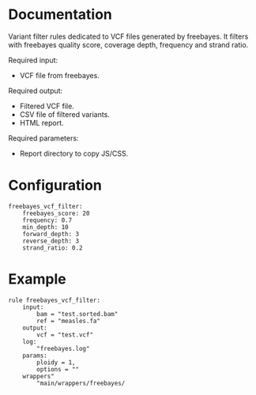 # Documentation

Variant filter rules dedicated to VCF files generated by freebayes.
It filters with freebayes quality score, coverage depth, frequency and
strand ratio.

Required input:

- VCF file from freebayes.

Required output:

- Filtered VCF file.
- CSV file of filtered variants.
- HTML report.

Required parameters:

- Report directory to copy JS/CSS.

# Configuration

    freebayes_vcf_filter:
        freebayes_score: 20
        frequency: 0.7
        min_depth: 10
        forward_depth: 3
        reverse_depth: 3
        strand_ratio: 0.2

# Example

    rule freebayes_vcf_filter:
        input:
            bam = "test.sorted.bam"
            ref = "measles.fa"
        output:
            vcf = "test.vcf"
        log:
            "freebayes.log"
        params:
            ploidy = 1,
            options = ""
        wrappers"
            "main/wrappers/freebayes/
